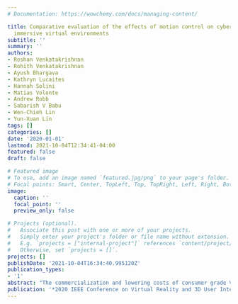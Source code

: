 ```yaml
---
# Documentation: https://wowchemy.com/docs/managing-content/

title: Comparative evaluation of the effects of motion control on cybersickness in
  immersive virtual environments
subtitle: ''
summary: ''
authors:
- Roshan Venkatakrishnan
- Rohith Venkatakrishnan
- Ayush Bhargava
- Kathryn Lucaites
- Hannah Solini
- Matias Volonte
- Andrew Robb
- Sabarish V Babu
- Wen-Chieh Lin
- Yun-Xuan Lin
tags: []
categories: []
date: '2020-01-01'
lastmod: 2021-10-04T12:34:41-04:00
featured: false
draft: false

# Featured image
# To use, add an image named `featured.jpg/png` to your page's folder.
# Focal points: Smart, Center, TopLeft, Top, TopRight, Left, Right, BottomLeft, Bottom, BottomRight.
image:
  caption: ''
  focal_point: ''
  preview_only: false

# Projects (optional).
#   Associate this post with one or more of your projects.
#   Simply enter your project's folder or file name without extension.
#   E.g. `projects = ["internal-project"]` references `content/project/deep-learning/index.md`.
#   Otherwise, set `projects = []`.
projects: []
publishDate: '2021-10-04T16:34:40.995120Z'
publication_types:
- '1'
abstract: "The commercialization and lowering costs of consumer grade Virtual Reality (VR) devices has made the technology increasingly accessible to users around the world. The usage of VR technology is often accompanied by an undesirable side effect called cybersickness. Cyber-sickness is the feeling of discomfort that occurs during VR experiences, producing symptoms similar to those of motion sickness. It continues to remain one of the biggest hurdles to the widespread adoption of VR, making it increasingly important to explore and understand the factors that influence its onset. In this work, we investigated the influence of the presence/absence of motion control on the onset and severity of cybersickness in an HMD based VR driving simulation employing steering as a travel metaphor. Towards this end, we conducted a between subjects study manipulating the presence of control between three experimental conditions, two of which (Driving condition and Yoked Pair condition) formed a yoked control design where every pair of drivers and their yoked pairs were exposed to identical vehicular motion stimuli created by participants in the driving condition. In the other condition (Autonomous Car condition), participants experienced a program driven autonomous vehicle simulation. Results indicated that participants in the Driving condition experienced higher levels of cybersickness than participants in the Yoked Pair condition. While these results don't conform to findings from previous research which suggests that having control over motion reduces cybersickness, it seems to point towards the importance of the fidelity of the control metaphor's feedback response in alleviating cybersickness. Simply allowing one control their motion may not readily alleviate cybersickness but could instead increase it in such HMD based VR driving simulations. It may hence be important to consider how well the control metaphor and its feedback matches users' expectations if we want to successfully mitigate cybersickness."
publication: '*2020 IEEE Conference on Virtual Reality and 3D User Interfaces (VR)*'
---
```

